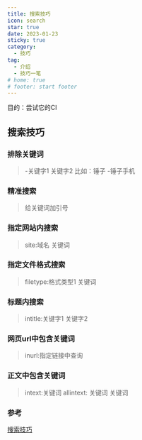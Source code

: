 ```yaml
---
title: 搜索技巧
icon: search
star: true
date: 2023-01-23
sticky: true
category:
  - 技巧
tag:
  - 介绍
  - 技巧一笔
# home: true
# footer: start footer
---
```


目的：尝试它的CI

<!-- more -->

## 搜索技巧

### 排除关键词
> -关键字1 关键字2
比如：锤子 -锤子手机

### 精准搜索
> 给关键词加引号

### 指定网站内搜索
> site:域名 关键词

### 指定文件格式搜索
> filetype:格式类型1 关键词

### 标题内搜索
> intitle:关键字1 关键字2

### 网页url中包含关键词
> inurl:指定链接中查询

### 正文中包含关键词
> intext:关键词
> allintext: 关键词 关键词







### 参考
[搜索技巧](https://www.bilibili.com/video/BV1YK4y1t7bg)



